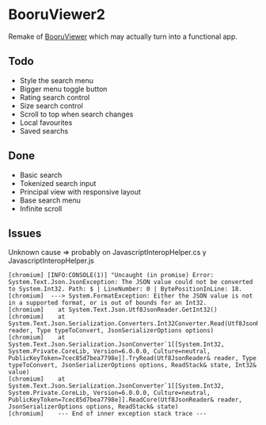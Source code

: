 # BooruViewer2

Remake of [BooruViewer](https://github.com/insomnyawolf/BooruViewer) which may actually turn into a functional app.

## Todo

* Style the search menu
* Bigger menu toggle button
* Rating search control
* Size search control
* Scroll to top when search changes
* Local favourites
* Saved searchs

## Done

* Basic search
* Tokenized search input
* Principal view with responsive layout
* Base search menu
* Infinite scroll


## Issues

Unknown cause => probably on JavascriptInteropHelper.cs y JavascriptInteropHelper.js
```
[chromium] [INFO:CONSOLE(1)] "Uncaught (in promise) Error: System.Text.Json.JsonException: The JSON value could not be converted to System.Int32. Path: $ | LineNumber: 0 | BytePositionInLine: 18.
[chromium]  ---> System.FormatException: Either the JSON value is not in a supported format, or is out of bounds for an Int32.
[chromium]    at System.Text.Json.Utf8JsonReader.GetInt32()
[chromium]    at System.Text.Json.Serialization.Converters.Int32Converter.Read(Utf8JsonReader& reader, Type typeToConvert, JsonSerializerOptions options)
[chromium]    at System.Text.Json.Serialization.JsonConverter`1[[System.Int32, System.Private.CoreLib, Version=6.0.0.0, Culture=neutral, PublicKeyToken=7cec85d7bea7798e]].TryRead(Utf8JsonReader& reader, Type typeToConvert, JsonSerializerOptions options, ReadStack& state, Int32& value)
[chromium]    at System.Text.Json.Serialization.JsonConverter`1[[System.Int32, System.Private.CoreLib, Version=6.0.0.0, Culture=neutral, PublicKeyToken=7cec85d7bea7798e]].ReadCore(Utf8JsonReader& reader, JsonSerializerOptions options, ReadStack& state)
[chromium]    --- End of inner exception stack trace ---
```